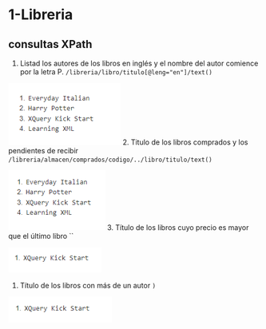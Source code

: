 # 1-Libreria
## consultas XPath
1. Listad los autores de los libros en inglés y el nombre del autor comience por la
letra P.
`/libreria/libro/titulo[@leng="en"]/text()`

 ![](images/1.PNG)
2. Titulo de los libros comprados y los pendientes de recibir
`/libreria/almacen/comprados/codigo/../libro/titulo/text()`

 ![](images/2.PNG)
3. Título de los libros cuyo precio es mayor que el último libro
``

 ![](images/3.PNG)
1. Título de los libros con más de un autor
`)`

 ![](images/4.PNG)
